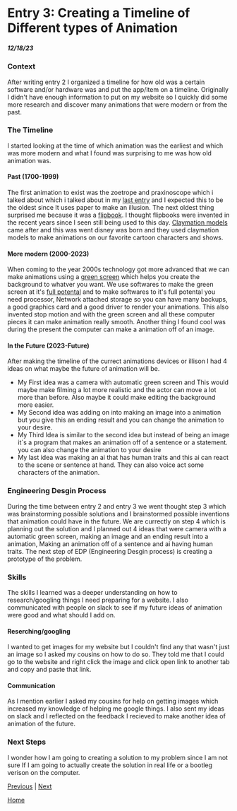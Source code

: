 # Entry 3: Creating a Timeline of Different types of Animation 
##### 12/18/23
### Context
After writing entry 2 I organized a timeline for how old was a certain software and/or hardware was and put the app/item on a timeline. Originally I didn't have enough information to put on my website so I quickly did some more research and discover many animations that were modern or from the past.
### The Timeline
I started looking at the time of which animation was the earliest and which was more modern and what I found was surprising to me was how old animation was. 
#### Past (1700-1999)
The first animation to exist was the zoetrope and praxinoscope which i talked about which i talked about in my [last entry](entry02.md) and I expected this to be the oldest since It uses paper to make an illusion. The next oldest thing surprised me because it was a [flipbook](https://i.etsystatic.com/5233040/r/il/d6f066/4484474178/il_1588xN.4484474178_6qkg.jpg). I thought flipbooks were invented in the recent years since I seen still being used to this day. [Claymation models](https://get.pxhere.com/photo/film-canon-blue-toy-50mm-ae1-canonae1-figurine-kodak-clay-ektar-kodakektar100-canonfd50mmf14-50mmprime-wallaceandgromit-claymation-393416.jpg) came after and this was went disney was born and they used claymation models to make animations on our favorite cartoon characters and shows. 
#### More modern (2000-2023)
When coming to the year 2000s technology got more advanced that we can make animations using a [green screen](https://upload.wikimedia.org/wikipedia/commons/b/b1/Green_screen.jpg) which helps you create the background to whatver you want. We use softwares to make the green screen at it's [full potental](https://www.awn.com/sites/default/files/styles/inline/public/image/featured/53128-all-world-s-virtual-stage-disney-s-new-camera-capture-system.jpg?itok=M2w4JaxQ ) and to make softwares to it's full potental you need processor, Network attached storage so you can have many backups, a good graphics card and a good driver to render your animations. This also invented stop motion and with the green screen and all these computer pieces it can make animation really smooth. Another thing I found cool was during the present the computer can make a animation off of an image.    
#### In the Future (2023-Future)
After making the timeline of the currect animations devices or illison I had 4 ideas on what maybe the future of animation will be.
* My First idea was a camera with automatic green screen and This would maybe make filming a lot more realistic and the actor can move a lot more than before.
Also maybe it could make editing the background more easier.
* My Second idea was adding on into making an image into a animation but you give this an ending result and you can change the animation to your desire.
* My Third Idea is similar to the second idea but instead of being an image it´s a program that makes an animation off of a sentence or a statement. you can also change the animation to your desire
* My last idea was making an ai that has human traits and this ai can react to the scene or sentence at hand. They can also voice act some characters of the animation.
### Engineering Desgin Process 
During the time between entry 2 and entry 3 we went thought step 3 which was brainstorming possible solutions and I brainstormed possible inventions that animation could have in the future. We are currectly on step 4 which is planning out the solution and I planned out 4 ideas that were camera with a automatic green screen, making an image and an ending result into a animation, Making an animation off of a sentence and ai having human traits. The next step of EDP (Engineering Desgin process) is creating a prototype of the problem.
### Skills 
The skills I learned was a deeper understanding on how to research/googling things I need preparing for a website. I also communicated with people on slack to see if my future ideas of animation were good and what should I add on.    
#### Reserching/googling
I wanted to get images for my website but I couldn't find any that wasn't just an image so I asked my cousins on how to do so. They told me that I could go to the website and right click the image and click open link to another tab and copy and paste that link.
#### Communication 
As I mention earlier I asked my cousins for help on getting images which increased my knowledge of helping me google things. I also sent my ideas on slack and I reflected on the feedback I recieved to make another idea of animation of the future.

### Next Steps
I wonder how I am going to creating a solution to my problem since I am not sure If I am going to actually create the solution in real life or a bootleg verison on the computer.

[Previous](entry02.md) | [Next](entry04.md)    

[Home](../README.md)